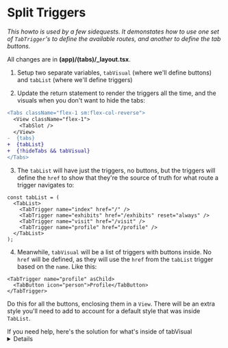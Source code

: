 # Split Triggers
_This howto is used by a few sidequests. It demonstates how to use one set of `TabTrigger`'s to define the available routes, and another to define the tab buttons._

All changes are in **(app)/(tabs)/_layout.tsx**.

1. Setup two separate variables, `tabVisual` (where we'll define buttons) and `tabList` (where we'll define triggers)

2. Update the return statement to render the triggers all the time, and the visuals when you don't want to hide the tabs:

```diff
<Tabs className="flex-1 sm:flex-col-reverse">
  <View className="flex-1">
    <TabSlot />
  </View>
-  {tabs}
+  {tabList}
+  {!hideTabs && tabVisual}
</Tabs>
```

3. The `tabList` will have just the triggers, no buttons, but the triggers will define the `href` to show that they're the source of truth for what route a trigger navigates to:

```tsx
const tabList = (
  <TabList>
    <TabTrigger name="index" href="/" />
    <TabTrigger name="exhibits" href="/exhibits" reset="always" />
    <TabTrigger name="visit" href="/visit" />
    <TabTrigger name="profile" href="/profile" />
  </TabList>
);
```

4. Meanwhile, `tabVisual` will be a list of triggers with buttons inside. No `href` will be defined, as they will use the `href` from the `tabList` trigger based on the `name`. Like this:

```tsx
<TabTrigger name="profile" asChild>
  <TabButton icon="person">Profile</TabButton>
</TabTrigger>
```

Do this for all the buttons, enclosing them in a `View`. There will be an extra style you'll need to add to account for a default style that was inside `TabList`.

<summary>If you need help, here's the solution for what's inside of tabVisual</summary>
<details>

```tsx
const tabVisual = (
    <View
      className={classNames(
        "flex-row justify-between",
        "py-3 sm:py-6",
        "px-6 sm:px-8",
        "mx-2 sm:mx-0",
        "sm:justify-end sm:gap-x-4 sm:shadow-sm",
        "bg-white",
        "bottom-safe-offset-2 sm:bottom-safe-offset-0", // keep the tabs above safe ares
        "rounded-full sm:rounded-none", // round the corners
        "absolute right-0 left-0 sm:relative", // position above content
        "shadow-sm sm:shadow-none" // yum, shadows!
      )}
    >
      <TabTrigger name="index" asChild>
        <TabButton icon="museum">Home</TabButton>
      </TabTrigger>
      <TabTrigger name="exhibits" asChild>
        <TabButton icon="palette">Exhibits</TabButton>
      </TabTrigger>
      <TabTrigger name="visit" asChild>
        <TabButton icon="map">Visit</TabButton>
      </TabTrigger>
      <TabTrigger name="profile" asChild>
        <TabButton icon="person">Profile</TabButton>
      </TabTrigger>
    </View>
  );
```

</details>
</summary>
